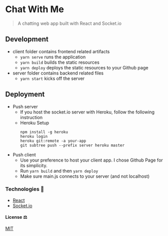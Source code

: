 # Chat With Me

> A chatting web app built with React and Socket.io

## Development
- client folder contains frontend related artifacts
  - ```yarn serve``` runs the application
  - ```yarn build``` builds the static resources
  - ```yarn deploy``` deploys the static resources to your Github page
- server folder contains backend related files
  - ```yarn start``` kicks off the server

## Deployment
- Push server
  - If you host the socket.io server with Heroku, follow the following instruction
  - Heroku Setup
      ```
      npm install -g heroku
      heroku login
      heroku git:remote -a your-app
      git subtree push --prefix server heroku master
      ```
- Push client
  - Use your preference to host your client app. I chose Github Page for its simplicity.
  - Run ```yarn build``` and then ```yarn deploy```
  - Make sure main.js connects to your server (and not localhost)

### Technologies 🔧
+ [React](https://reactjs.org/)
+ [Socket.io](https://socket.io/)

#### License ⚖️
[MIT](https://en.wikipedia.org/wiki/MIT_License)
